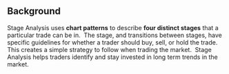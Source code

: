 ## Background

Stage Analysis uses **chart patterns** to describe **four distinct stages** that a particular trade can be in.  The stage, and transitions between stages, have specific guidelines for whether a trader should buy, sell, or hold the trade.  This creates a simple strategy to follow when trading the market.  Stage Analysis helps traders identify and stay invested in long term trends in the market.
